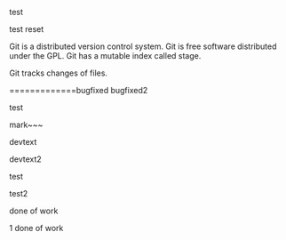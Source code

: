 test

test reset

Git is a distributed version control system.
Git is free software distributed under the GPL.
Git has a mutable index called stage.

Git tracks changes of files.

=============bugfixed bugfixed2

test

mark~~~

devtext

devtext2

test

test2

done of work

1 done of work
